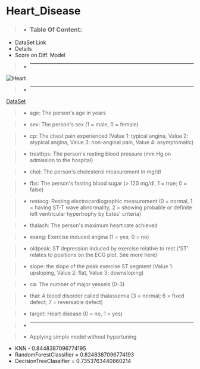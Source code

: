 # Heart_Disease

> - ### Table Of Content:
  - DataSet Link
  - Details
  - Score on Diff. Model

> -  __________________________________________________________________________________________________________________________________________________________________________

   ![Heart](https://www.pngfind.com/pngs/m/358-3584678_image-heart-diseases-clipart-hd-png-download.png)
                               
> - ____________________________________________________________________________________________________________________________________________________________________________


[DataSet](https://www.kaggle.com/ronitf/heart-disease-uci)


> - age: The person's age in years

> - sex: The person's sex (1 = male, 0 = female)

> - cp: The chest pain experienced (Value 1: typical angina, Value 2: atypical angina, Value 3: non-anginal pain, Value 4: asymptomatic)

> - trestbps: The person's resting blood pressure (mm Hg on admission to the hospital)

> - chol: The person's cholesterol measurement in mg/dl

> - fbs: The person's fasting blood sugar (> 120 mg/dl, 1 = true; 0 = false)

> - restecg: Resting electrocardiographic measurement (0 = normal, 1 = having ST-T wave abnormality, 2 = showing probable or definite left ventricular hypertrophy by Estes' criteria)

> - thalach: The person's maximum heart rate achieved

> - exang: Exercise induced angina (1 = yes; 0 = no)

> - oldpeak: ST depression induced by exercise relative to rest ('ST' relates to positions on the ECG plot. See more here)

> - slope: the slope of the peak exercise ST segment (Value 1: upsloping, Value 2: flat, Value 3: downsloping)

> - ca: The number of major vessels (0-3)

> - thal: A blood disorder called thalassemia (3 = normal; 6 = fixed defect; 7 = reversable defect)

> - target: Heart disease (0 = no, 1 = yes)

> - ____________________________________________________________________________________________________________________________________________________________________________

> - Applying simple model without hypertuning
 - KNN - 0.8448387096774195
 - RandomForestClassifier = 0.8248387096774193
 - DecisionTreeClassifier = 0.7353763440860214



